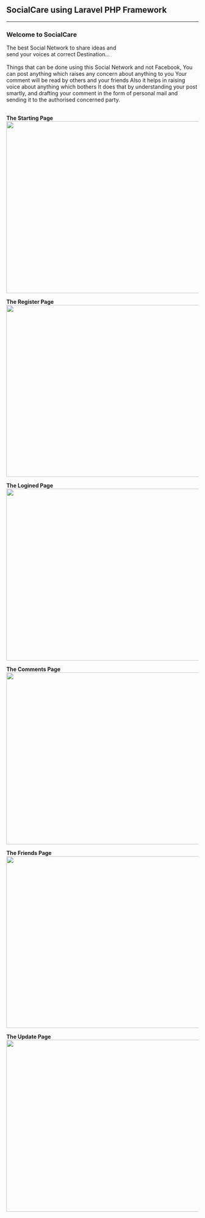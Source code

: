 SocialCare using Laravel PHP Framework
----------------------------------------
----------------------------------------

<h3>Welcome to SocialCare <br></h3>
The best Social Network to share ideas and<br>
send your voices at correct Destination...<br>
<br>
Things that can be done using this Social Network and not Facebook,
You can post anything which raises any concern about anything to you
Your comment will be read by others and your friends
Also it helps in raising voice about anything which bothers
It does that by understanding your post smartly, and drafting your comment in the form of personal mail and 
sending it to the authorised concerned party.<br>

<br>
<p><b>The Starting Page</b><br>
<img src="https://raw.github.com/utkarsh447/Sentiment-Analysis-Zomato/master/pic/s1.png" width="700" height="450"/></p>

<p><b>The Register Page</b><br>
<img src="https://raw.github.com/utkarsh447/Sentiment-Analysis-Zomato/master/pic/s2.png" width="700" height="450"/></p>

<p><b>The Logined Page</b><br>
<img src="https://raw.github.com/utkarsh447/Sentiment-Analysis-Zomato/master/pic/s3.png" width="700" height="450"/></p>

<p><b>The Comments Page</b><br>
<img src="https://raw.github.com/utkarsh447/Sentiment-Analysis-Zomato/master/pic/s4.png" width="700" height="450"/></p>

<p><b>The Friends Page</b><br>
<img src="https://raw.github.com/utkarsh447/Sentiment-Analysis-Zomato/master/pic/s5.png" width="700" height="450"/></p>

<p><b>The Update Page</b><br>
<img src="https://raw.github.com/utkarsh447/Sentiment-Analysis-Zomato/master/pic/s6.png" width="700" height="450"/></p>
